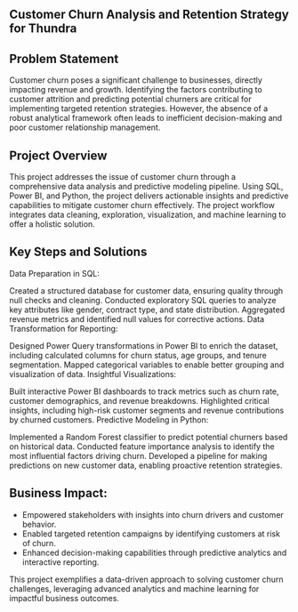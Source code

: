 
## Customer Churn Analysis and Retention Strategy for Thundra

## Problem Statement
Customer churn poses a significant challenge to businesses, directly impacting revenue and growth. Identifying the factors contributing to customer attrition and predicting potential churners are critical for implementing targeted retention strategies. However, the absence of a robust analytical framework often leads to inefficient decision-making and poor customer relationship management.

## Project Overview
This project addresses the issue of customer churn through a comprehensive data analysis and predictive modeling pipeline. Using SQL, Power BI, and Python, the project delivers actionable insights and predictive capabilities to mitigate customer churn effectively. The project workflow integrates data cleaning, exploration, visualization, and machine learning to offer a holistic solution.

## Key Steps and Solutions
Data Preparation in SQL:

Created a structured database for customer data, ensuring quality through null checks and cleaning.
Conducted exploratory SQL queries to analyze key attributes like gender, contract type, and state distribution.
Aggregated revenue metrics and identified null values for corrective actions.
Data Transformation for Reporting:

Designed Power Query transformations in Power BI to enrich the dataset, including calculated columns for churn status, age groups, and tenure segmentation.
Mapped categorical variables to enable better grouping and visualization of data.
Insightful Visualizations:

Built interactive Power BI dashboards to track metrics such as churn rate, customer demographics, and revenue breakdowns.
Highlighted critical insights, including high-risk customer segments and revenue contributions by churned customers.
Predictive Modeling in Python:

Implemented a Random Forest classifier to predict potential churners based on historical data.
Conducted feature importance analysis to identify the most influential factors driving churn.
Developed a pipeline for making predictions on new customer data, enabling proactive retention strategies.

## Business Impact:

- Empowered stakeholders with insights into churn drivers and customer behavior.
- Enabled targeted retention campaigns by identifying customers at risk of churn.
- Enhanced decision-making capabilities through predictive analytics and interactive reporting.

This project exemplifies a data-driven approach to solving customer churn challenges, leveraging advanced analytics and machine learning for impactful business outcomes.
